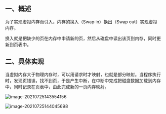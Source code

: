 ## 一、概述

为了实现虚拟内存而引入，内存的换入（Swap in）换出（Swap out）实现虚拟内存。

换入就是把缺少的页在内存中申请新的页，然后从磁盘中读出该页到内存，同时更新到页表中。

## 二、具体实现

当虚拟内存大于物理内存时，可以用请求时才映射，也就是部分映射。当程序执行时，发现页错误，找不到页，于是产生中断，在中断中完成把磁盘数据加载到内存中，同时记录在页表中，由此完成新的一页内存映射。

![image-20210725143554156](https://gitee.com/wang_chunfeng/pic-go/raw/master/img/20210725143555.png)

![image-20210725144045698](https://gitee.com/wang_chunfeng/pic-go/raw/master/img/20210725144047.png)